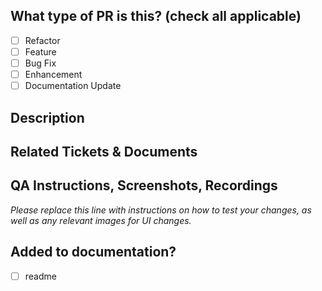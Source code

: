 <!--
     For Work In Progress Pull Requests, please use the Draft PR feature,
     see https://github.blog/2019-02-14-introducing-draft-pull-requests/ for further details.

     For a timely review/response, please avoid force-pushing additional
     commits if your PR already received reviews or comments.

     Before submitting a Pull Request, please ensure you've done the following:
     - 📖 Read the Contributing Guide: https://github.com/RiskyHariAdi/github-profile-readme-generator/blob/master/CONTRIBUTING.md#create-a-pull-request.
     - 📖 Read the Code of Conduct: https://github.com/RiskyHariAdi/github-profile-readme-generator/blob/master/CODE_OF_CONDUCT.md.
     - 👷‍♀️ Create small PRs. In most cases this will be possible.
     - ✅ Provide issue number with link.
     - 📝 Use descriptive commit messages.
     - 📗 Update any related documentation and include any relevant screenshots.
-->

## What type of PR is this? (check all applicable)

- [ ] Refactor
- [ ] Feature
- [ ] Bug Fix
- [ ] Enhancement
- [ ] Documentation Update

## Description

## Related Tickets & Documents

## QA Instructions, Screenshots, Recordings

_Please replace this line with instructions on how to test your changes, as well
as any relevant images for UI changes._

<!-- ## Added tests?

- [ ] yes
- [ ] no, because they aren't needed
- [ ] no, because I need help -->

## Added to documentation?

- [ ] readme

